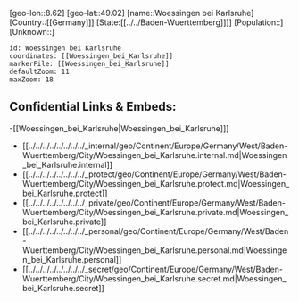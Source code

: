 ﻿---
location: [49.02,8.62]
mapzoom: [7,12] 
mapmarker: city 
type: City
tags:
- geo/City


SpocWebEntityId: 35734
isDeleted: false
confidential: public

---
[geo-lon::8.62]
[geo-lat::49.02]
[name::Woessingen bei Karlsruhe]
[Country::[[Germany]]]
[State:[[../../Baden-Wuerttemberg]]]]
[Population::]
[Unknown::]


```leaflet
id: Woessingen bei Karlsruhe
coordinates: [[Woessingen_bei_Karlsruhe]]
markerFile: [[Woessingen_bei_Karlsruhe]]
defaultZoom: 11 
maxZoom: 18
```


## Confidential Links & Embeds: 
-[[Woessingen_bei_Karlsruhe|Woessingen_bei_Karlsruhe]]] 
- [[../../../../../../../../_internal/geo/Continent/Europe/Germany/West/Baden-Wuerttemberg/City/Woessingen_bei_Karlsruhe.internal.md|Woessingen_bei_Karlsruhe.internal]] 
- [[../../../../../../../../_protect/geo/Continent/Europe/Germany/West/Baden-Wuerttemberg/City/Woessingen_bei_Karlsruhe.protect.md|Woessingen_bei_Karlsruhe.protect]] 
- [[../../../../../../../../_private/geo/Continent/Europe/Germany/West/Baden-Wuerttemberg/City/Woessingen_bei_Karlsruhe.private.md|Woessingen_bei_Karlsruhe.private]] 
- [[../../../../../../../../_personal/geo/Continent/Europe/Germany/West/Baden-Wuerttemberg/City/Woessingen_bei_Karlsruhe.personal.md|Woessingen_bei_Karlsruhe.personal]] 
- [[../../../../../../../../_secret/geo/Continent/Europe/Germany/West/Baden-Wuerttemberg/City/Woessingen_bei_Karlsruhe.secret.md|Woessingen_bei_Karlsruhe.secret]] 
